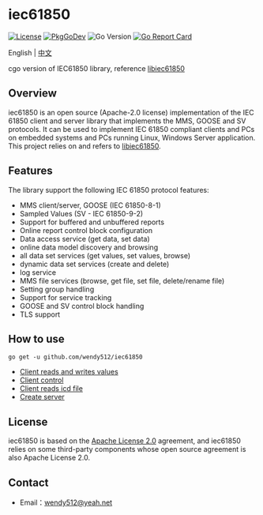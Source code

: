 # iec61850

[![License](https://img.shields.io/badge/license-Apache--2.0-green.svg)](https://www.apache.org/licenses/LICENSE-2.0.html)
[![PkgGoDev](https://pkg.go.dev/badge/mod/github.com/wendy512/iec61850)](https://pkg.go.dev/mod/github.com/wendy512/iec61850)
![Go Version](https://img.shields.io/badge/go%20version-%3E=1.0-61CFDD.svg?style=flat-square)
[![Go Report Card](https://goreportcard.com/badge/github.com/wendy512/iec61850?style=flat-square)](https://goreportcard.com/report/github.com/wendy512/iec61850)

English | [中文](README_zh_CN.md)

cgo version of IEC61850 library, reference [libiec61850](https://github.com/mz-automation/libiec61850)

## Overview
iec61850 is an open source (Apache-2.0 license) implementation of the IEC 61850 client and server library that implements the MMS, GOOSE and SV protocols. 
It can be used to implement IEC 61850 compliant clients and PCs on embedded systems and PCs running Linux, Windows Server application. 
This project relies on and refers to [libiec61850](https://github.com/mz-automation/libiec61850).

## Features

The library support the following IEC 61850 protocol features:

* MMS client/server, GOOSE (IEC 61850-8-1)
* Sampled Values (SV - IEC 61850-9-2)
* Support for buffered and unbuffered reports
* Online report control block configuration
* Data access service (get data, set data)
* online data model discovery and browsing
* all data set services (get values, set values, browse)
* dynamic data set services (create and delete)
* log service
* MMS file services (browse, get file, set file, delete/rename file)
* Setting group handling
* Support for service tracking
* GOOSE and SV control block handling
* TLS support

## How to use
```shell  
go get -u github.com/wendy512/iec61850
``` 

- [Client reads and writes values](test/client_test.go)
- [Client control](test/client_control_test.go)
- [Client reads icd file](test/scl_test.go)
- [Create server](test/server_test.go)

## License
iec61850 is based on the [Apache License 2.0](./LICENSE) agreement, and iec61850 relies on some third-party components whose open source agreement is also Apache License 2.0.
## Contact

- Email：<wendy512@yeah.net>